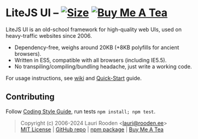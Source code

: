 
[3]: https://packagephobia.now.sh/badge?p=@litejs/ui
[4]: https://packagephobia.now.sh/result?p=@litejs/ui
[5]: https://badgen.net/badge/icon/Buy%20Me%20A%20Tea/orange?icon=kofi&label
[6]: https://www.buymeacoffee.com/lauriro


LiteJS UI &ndash; [![Size][3]][4] [![Buy Me A Tea][5]][6]
=========

LiteJS UI is an old-school framework for high-quality web UIs,
used on heavy-traffic websites since 2006.

 - Dependency-free, weighs around 20KB (+8KB polyfills for ancient browsers).
 - Written in ES5, compatible with all browsers (including IE5.5).
 - No transpiling/compiling/bundling headache, just write a working code.

For usage instructions, see [wiki](https://github.com/litejs/ui/wiki)
and [Quick-Start](https://github.com/litejs/litejs/wiki/Quick-Start) guide.


## Contributing

Follow [Coding Style Guide](https://github.com/litejs/litejs/wiki/Style-Guide),
run tests `npm install; npm test`.

> Copyright (c) 2006-2024 Lauri Rooden &lt;lauri@rooden.ee&gt;  
[MIT License](https://litejs.com/MIT-LICENSE.txt) |
[GitHub repo](https://github.com/litejs/ui) |
[npm package](https://npmjs.org/package/@litejs/ui) |
[Buy Me A Tea][6]

